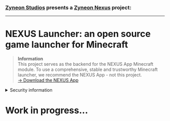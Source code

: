 ### [Zyneon Studios](https://www.zyneonstudios.com/) presents a [Zyneon Nexus](https://nexus.zyneonstudios.com) project:

---
# NEXUS Launcher: an open source game launcher for Minecraft

> __**Information**__
> <br>This project serves as the backend for the NEXUS App Minecraft module. To use a comprehensive, stable and trustworthy Minecraft launcher, we recommend the NEXUS App - not this project.
> <br>[→ Download the NEXUS App](https://nexus.zyneonstudios.com/application)

<details>
<summary>Security information</summary>

For security reasons, we recommend downloading this project only from https://github.com/zyneonstudios/nexus-launcher and https://nexus.zyneonstudios.com. We assume no liability for the program if it has been downloaded from elsewhere.
</details>

# Work in progress...